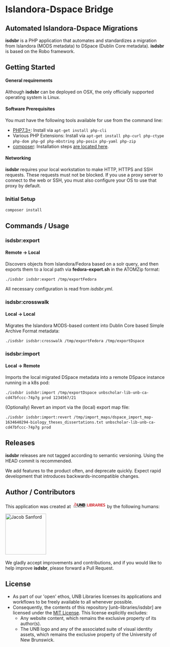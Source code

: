 # Islandora-Dspace Bridge
## Automated Islandora-Dspace Migrations
__isdsbr__ is a PHP application that automates and standardizes a migration from Islandora (MODS metadata) to DSpace (Dublin Core metadata). __isdsbr__ is based on the Robo framework.

## Getting Started
#### General requirements
Although __isdsbr__ can be deployed on OSX, the only officially supported operating system is Linux.

#### Software Prerequisites
You must have the following tools available for use from the command line:

* [PHP7.3+](https://php.org/): Install via ```apt-get install php-cli```
* Various PHP Extensions: Install via ```apt-get install php-curl php-ctype php-dom php-gd php-mbstring php-posix php-yaml php-zip```
* [composer](https://getcomposer.org/): Installation steps [are located here](https://getcomposer.org/download/).

#### Networking
__isdsbr__ requires your local workstation to make HTTP, HTTPS and SSH requests. These requests must not be blocked. If you use a proxy server to connect to the web or SSH, you must also configure your OS to use that proxy by default.

### Initial Setup
```
composer install
```

## Commands / Usage
### isdsbr:export
#### Remote -> Local
Discovers objects from Islandora/Fedora based on a solr query, and then exports them to a local path via __fedora-export.sh__ in the ATOMZip format:

```
./isdsbr isdsbr:export /tmp/exportFedora
```

All necessary configuration is read from _isdsbr.yml_.

### isdsbr:crosswalk
#### Local -> Local
Migrates the Islandora MODS-based content into Dublin Core based Simple Archive Format metadata:

```
./isdsbr isdsbr:crosswalk /tmp/exportFedora /tmp/exportDspace
```

### isdsbr:import
#### Local -> Remote
Imports the local migrated DSpace metadata into a remote DSpace instance running in a k8s pod:

```
./isdsbr isdsbr:import /tmp/exportDspace unbscholar-lib-unb-ca-cd47bfccc-74p7g prod 1234567/21
```

(Optionally) Revert an import via the (local) export map file:

```
./isdsbr isdsbr:import:revert /tmp/import_maps/dspace_import_map-1634640294-biology_theses_dissertations.txt unbscholar-lib-unb-ca-cd47bfccc-74p7g prod
```

## Releases
__isdsbr__ releases are not tagged according to semantic versioning. Using the HEAD commit is recommended.

We add features to the product often, and deprecate quickly. Expect rapid development that introduces backwards-incompatible changes.

## Author / Contributors
This application was created at [![UNB Libraries](https://github.com/unb-libraries/assets/raw/master/unblibbadge.png "UNB Libraries")](https://lib.unb.ca) by the following humans:

<a href="https://github.com/JacobSanford"><img src="https://avatars.githubusercontent.com/u/244894?v=3" title="Jacob Sanford" width="128" height="128"></a>

We gladly accept improvements and contributions, and if you would like to help improve __isdsbr__, please forward a Pull Request.

## License
- As part of our 'open' ethos, UNB Libraries licenses its applications and workflows to be freely available to all whenever possible.
- Consequently, the contents of this repository [unb-libraries/isdsbr] are licensed under the [MIT License](http://opensource.org/licenses/mit-license.html). This license explicitly excludes:
    - Any website content, which remains the exclusive property of its author(s).
    - The UNB logo and any of the associated suite of visual identity assets, which remains the exclusive property of the University of New Brunswick.

